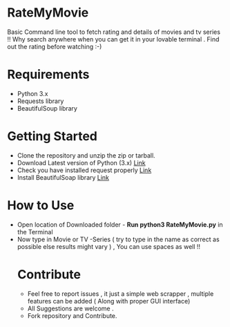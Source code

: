# RateMyMovie

Basic Command line tool to fetch rating and details of movies and tv series !! Why search anywhere when you can get it in your lovable terminal . Find out the rating before watching :-) 

<h1>Requirements</h1>
<ul>
  <li>Python 3.x</li>
  <li>Requests library</li>
  <li>BeautifulSoup library</li>
</ul>

<h1>Getting Started</h1>
<ul>
    <li>Clone the repository and unzip the zip or tarball.</li>
    <li>Download Latest version of Python (3.x) <a href="https://www.python.org/downloads/"> Link </a> </li>
    <li>Check you have installed request properly <a href="http://docs.python-requests.org/en/master/user/install/"> Link </a> </li>
    <li>Install BeautifulSoap library <a href="https://www.crummy.com/software/BeautifulSoup/#Download">Link</a> </li>
</ul>

<h1>How to Use</h1>
<ul>
  <li> Open location of Downloaded folder - <b>Run python3 RateMyMovie.py</b> in the Terminal </li>
<li>Now type in Movie or TV -Series ( try to type in the name as correct as possible else results might vary ) , You can use spaces as well !! </li>

<h1>Contribute</h1>
<ul>
  <li>Feel free to report issues , it just a simple web scrapper , multiple features can be added ( Along with proper GUI  interface)</li>
<li>All Suggestions are welcome . </li>
<li>Fork repository and Contribute. </li>
